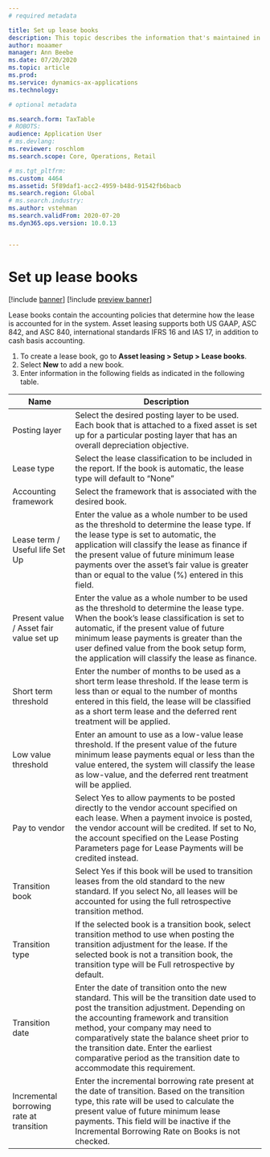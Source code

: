 ```yaml
---
# required metadata

title: Set up lease books
description: This topic describes the information that's maintained in lease books, which contain the accounting policies that determine how the lease is accounted for in the system.
author: moaamer
manager: Ann Beebe
ms.date: 07/20/2020
ms.topic: article
ms.prod: 
ms.service: dynamics-ax-applications
ms.technology: 

# optional metadata

ms.search.form: TaxTable
# ROBOTS: 
audience: Application User
# ms.devlang: 
ms.reviewer: roschlom
ms.search.scope: Core, Operations, Retail

# ms.tgt_pltfrm: 
ms.custom: 4464
ms.assetid: 5f89daf1-acc2-4959-b48d-91542fb6bacb
ms.search.region: Global
# ms.search.industry: 
ms.author: vstehman
ms.search.validFrom: 2020-07-20
ms.dyn365.ops.version: 10.0.13


---
```


# Set up lease books

[!include [banner](../includes/banner.md)]
[!include [preview banner](../includes/preview-banner.md)]

Lease books contain the accounting policies that determine how the lease is accounted for in the system. Asset leasing supports both US GAAP, ASC 842, and ASC 840, international standards IFRS 16 and IAS 17, in addition to cash basis accounting.

1. To create a lease book, go to **Asset leasing > Setup > Lease books**.
2. Select **New** to add a new book.
3. Enter information in the following fields as indicated in the following table.

|     Name                                        |     Description                                                                                                                                                                                                                                                                                                                                                                                       |
|-------------------------------------------------|-------------------------------------------------------------------------------------------------------------------------------------------------------------------------------------------------------------------------------------------------------------------------------------------------------------------------------------------------------------------------------------------------------|
|     Posting layer                               |     Select the desired posting layer to be used. Each book   that is attached to a fixed asset is set up for a particular posting layer   that has an overall depreciation objective.                                                                                                                                                                                                                 |
|     Lease type                                  |     Select the lease classification to be included in the   report. If the book is automatic, the lease type will default to “None”                                                                                                                                                                                                                                                                   |
|     Accounting framework                        |     Select the framework that is associated with the desired   book.                                                                                                                                                                                                                                                                                                                                  |
|     Lease term / Useful life Set Up             |     Enter the value as a whole number to be used as the   threshold to determine the lease type. If the lease type is set to automatic,   the application will classify the lease as finance if the present value of   future minimum lease payments over the asset’s fair value is greater than or   equal to the value (%) entered in this field.                                                   |
|     Present value / Asset fair value set up     |     Enter the value as a whole number to be used as the   threshold to determine the lease type. When the book’s lease classification   is set to automatic, if the present value of future minimum lease payments is   greater than the user defined value from the book setup form, the application   will classify the lease as finance.                                                           |
|     Short term threshold                        |     Enter the number of months to be used as a short term   lease threshold. If the lease term is less than or equal to the number of   months entered in this field, the lease will be classified as a short term   lease and the deferred rent treatment will be applied.                                                                                                                           |
|     Low value threshold                         |     Enter an amount to use as a low-value lease threshold. If   the present value of the future minimum lease payments equal or less than the   value entered, the system will classify the lease as low-value, and the   deferred rent treatment will be applied.                                                                                                                                    |
|     Pay to vendor                               |     Select Yes to allow payments to be posted directly to the   vendor account specified on each lease. When a payment invoice is posted, the   vendor account will be credited. If set to No, the account specified on the   Lease Posting Parameters page for Lease Payments will be credited instead.                                                                                              |
|     Transition book                             |     Select Yes if this book will be used to transition leases   from the old standard to the new standard. If you select No, all leases will   be accounted for using the full retrospective transition method.                                                                                                                                                                                       |
|     Transition type                             |     If the selected book is a transition book, select   transition method to use when posting the transition adjustment for the   lease. If the selected book is not a transition book, the transition type   will be Full retrospective by default.                                                                                                                                                  |
|     Transition date                             |     Enter the date of transition onto the new standard. This   will be the transition date used to post the transition adjustment. Depending   on the accounting framework and transition method, your company may need to   comparatively state the balance sheet prior to the transition date. Enter the   earliest comparative period as the transition date to accommodate this   requirement.    |
|     Incremental borrowing rate at transition    |     Enter the incremental borrowing rate present at the date   of transition. Based on the transition type, this rate will be used to   calculate the present value of future minimum lease payments. This field will   be inactive if the Incremental Borrowing Rate on Books is not checked.                                                                                                        |
